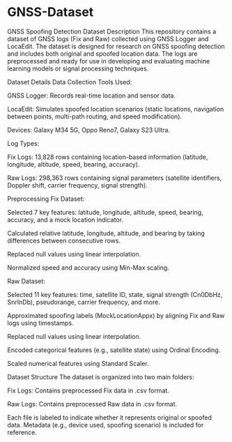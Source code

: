 # GNSS-Dataset
GNSS Spoofing Detection Dataset
Description
This repository contains a dataset of GNSS logs (Fix and Raw) collected using GNSS Logger and LocaEdit. The dataset is designed for research on GNSS spoofing detection and includes both original and spoofed location data. The logs are preprocessed and ready for use in developing and evaluating machine learning models or signal processing techniques.

Dataset Details
Data Collection
Tools Used:

GNSS Logger: Records real-time location and sensor data.

LocaEdit: Simulates spoofed location scenarios (static locations, navigation between points, multi-path routing, and speed modification).

Devices: Galaxy M34 5G, Oppo Reno7, Galaxy S23 Ultra.

Log Types:

Fix Logs: 13,828 rows containing location-based information (latitude, longitude, altitude, speed, bearing, accuracy).

Raw Logs: 298,363 rows containing signal parameters (satellite identifiers, Doppler shift, carrier frequency, signal strength).

Preprocessing
Fix Dataset:

Selected 7 key features: latitude, longitude, altitude, speed, bearing, accuracy, and a mock location indicator.

Calculated relative latitude, longitude, altitude, and bearing by taking differences between consecutive rows.

Replaced null values using linear interpolation.

Normalized speed and accuracy using Min-Max scaling.

Raw Dataset:

Selected 11 key features: time, satellite ID, state, signal strength (Cn0DbHz, SnrInDb), pseudorange, carrier frequency, and more.

Approximated spoofing labels (MockLocationAppx) by aligning Fix and Raw logs using timestamps.

Replaced null values using linear interpolation.

Encoded categorical features (e.g., satellite state) using Ordinal Encoding.

Scaled numerical features using Standard Scaler.

Dataset Structure
The dataset is organized into two main folders:

Fix Logs: Contains preprocessed Fix data in .csv format.

Raw Logs: Contains preprocessed Raw data in .csv format.

Each file is labeled to indicate whether it represents original or spoofed data. Metadata (e.g., device used, spoofing scenario) is included for reference.
